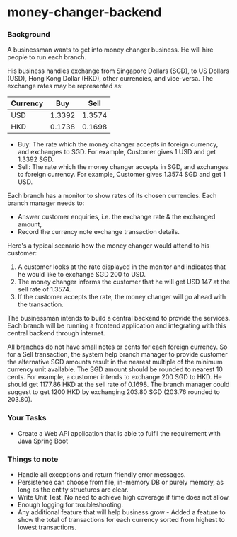 # money-changer-backend

### Background

A businessman wants to get into money changer business. He will hire people to run each branch.

His business handles exchange from Singapore Dollars (SGD), to US Dollars (USD), Hong Kong Dollar (HKD), other currencies, and vice-versa. The exchange rates may be represented as:

|Currency|Buy|Sell|
|--|--|--|
|USD|1.3392|1.3574|
|HKD|0.1738|0.1698|

-   Buy: The rate which the money changer accepts in foreign currency, and exchanges to SGD. For example, Customer gives 1 USD and get 1.3392 SGD.
-   Sell: The rate which the money changer accepts in SGD, and exchanges to foreign currency. For example, Customer gives 1.3574 SGD and get 1 USD.

Each branch has a monitor to show rates of its chosen currencies. Each branch manager needs to:
- Answer customer enquiries, i.e. the exchange rate & the exchanged amount,
-  Record the currency note exchange transaction details.

Here's a typical scenario how the money changer would attend to his customer:
1.  A customer looks at the rate displayed in the monitor and indicates that he would like to exchange SGD 200 to USD.
2.  The money changer informs the customer that he will get USD 147 at the sell rate of  1.3574.
3.  If the customer accepts the rate, the money changer will go ahead with the transaction.  

The businessman intends to build a central backend to provide the services. Each branch will be running a frontend application and integrating with this central backend through internet.

All branches do not have small notes or cents for each foreign currency. So for a Sell transaction, the system help branch manager to provide customer the alternative SGD amounts result in the nearest multiple of the minimum currency unit available. The SGD amount should be rounded to nearest 10 cents. For example, a customer intends to exchange 200 SGD to HKD. He should get 1177.86 HKD at the sell rate of 0.1698. The branch manager could suggest to get 1200 HKD by exchanging 203.80 SGD (203.76 rounded to 203.80).

### Your Tasks
-   Create a Web API application that is able to fulfil the requirement with Java Spring Boot

### Things to note
-   Handle all exceptions and return friendly error messages.
-   Persistence can choose from file, in-memory DB or purely memory, as long as the entity structures are clear.
-   Write Unit Test. No need to achieve high coverage if time does not allow.
-   Enough logging for troubleshooting.
-   Any additional feature that will help business grow - Added a feature to show the total of transactions for each currency sorted from highest to lowest transactions.
